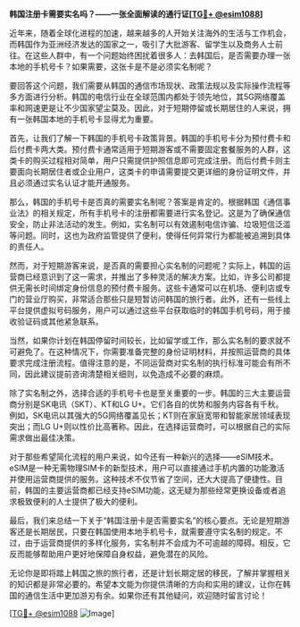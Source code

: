 **韩国注册卡需要实名吗？——一张全面解读的通行证[[TG💪+ @esim1088](https://t.me/s/esim1088)]**

近年来，随着全球化进程的加速，越来越多的人开始关注海外的生活与工作机会，而韩国作为亚洲经济发达的国家之一，吸引了大批游客、留学生以及商务人士前往。在这些人群中，有一个问题始终困扰着很多人：去韩国后，是否需要办理一张本地的手机号卡？如果需要，这张卡是不是必须实名制呢？

要回答这个问题，我们需要从韩国的通信市场现状、政策法规以及实际操作流程等多方面进行分析。韩国的电信行业在全球范围内都处于领先地位，其5G网络覆盖率和网速更是让不少国家望尘莫及。因此，对于短期停留或长期居住的人来说，拥有一张韩国本地的手机号卡显得尤为重要。

首先，让我们了解一下韩国的手机号卡政策背景。韩国的手机号卡分为预付费卡和后付费卡两大类。预付费卡通常适用于短期游客或不需要固定套餐服务的人群，这类卡的购买过程相对简单，用户只需提供护照信息即可完成注册。而后付费卡则主要面向长期居住者或企业用户，这类卡的申请需要提交更详细的身份证明文件，并且必须通过实名认证才能开通服务。

那么，韩国的手机号卡是否真的需要实名制呢？答案是肯定的。根据韩国《通信事业法》的相关规定，所有手机号卡的注册都需要进行实名登记。这是为了确保通信安全，防止非法活动的发生。例如，实名制可以有效遏制电信诈骗、垃圾短信泛滥等问题。同时，这也为政府监管提供了便利，使得任何异常行为都能被追溯到具体的责任人。

然而，对于短期游客来说，是否真的需要担心实名制的问题呢？实际上，韩国的运营商已经意识到了这一需求，并推出了多种灵活的解决方案。比如，许多公司都提供无需长时间绑定身份信息的预付费卡服务。这些卡通常可以在机场、便利店或专门的营业厅购买，非常适合那些只是短暂访问韩国的旅行者。此外，还有一些线上平台提供虚拟号码服务，用户可以通过这些平台获取临时的韩国手机号码，用于接收验证码或其他紧急联系。

当然，如果你计划在韩国停留时间较长，比如留学或工作，那么实名制的要求就不可避免了。在这种情况下，你需要准备完整的身份证明材料，并按照运营商的具体要求完成注册流程。值得注意的是，不同运营商对实名制的执行标准可能会有所不同，因此建议提前咨询清楚相关细则，以免造成不必要的麻烦。

除了实名制之外，选择合适的手机号卡也是至关重要的一步。韩国的三大主要运营商分别是SK电讯（SKT）、KT和LG U+。它们各自的优势和服务内容各有千秋。例如，SK电讯以其强大的5G网络覆盖见长；KT则在家庭宽带和智能家居领域表现突出；而LG U+则以性价比高著称。因此，在选择运营商时，可以根据自己的实际需求做出最佳决策。

对于那些希望简化流程的用户来说，如今还有一种新兴的选择——eSIM技术。eSIM是一种无需物理SIM卡的新型技术，用户可以直接通过手机内置的功能激活并使用运营商提供的服务。这种技术不仅节省了空间，还大大提高了便捷性。目前，韩国的主要运营商都已经支持eSIM功能，这无疑为那些经常更换设备或者追求极致便利的人士提供了极大的便利。

最后，我们来总结一下关于“韩国注册卡是否需要实名”的核心要点。无论是短期游客还是长期居民，只要在韩国使用本地手机号卡，就需要遵守实名制的规定。不过，由于运营商提供的多样化服务，实名制并不会成为不可逾越的障碍。相反，它反而能够帮助用户更好地保障自身权益，避免潜在的风险。

无论你是即将踏上韩国之旅的旅行者，还是计划长期定居的移民，了解并掌握相关的知识都是非常必要的。希望本文能为你提供清晰的方向和实用的建议，让你在韩国的通信生活中更加游刃有余。如果你还有其他疑问，欢迎随时留言讨论！

[[TG💪+ @esim1088](https://t.me/s/esim1088) ![Image](https://i.postimg.cc/4NQfJmqS/Snipaste-2025-05-13-00-14-12.png)]